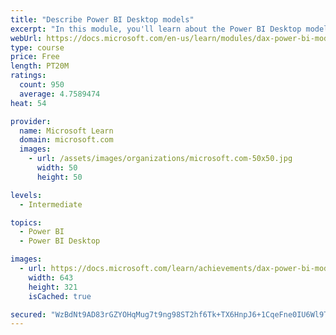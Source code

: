 ```yaml
---
title: "Describe Power BI Desktop models"
excerpt: "In this module, you'll learn about the Power BI Desktop model structure, star schema design basics, analytics queries, and report visual configuration. This module provides a strong foundation on which you can learn to optimize model designs and add model calculations."
webUrl: https://docs.microsoft.com/en-us/learn/modules/dax-power-bi-models/
type: course
price: Free
length: PT20M
ratings:
  count: 950
  average: 4.7589474
heat: 54

provider:
  name: Microsoft Learn
  domain: microsoft.com
  images:
    - url: /assets/images/organizations/microsoft.com-50x50.jpg
      width: 50
      height: 50

levels:
  - Intermediate

topics:
  - Power BI
  - Power BI Desktop

images:
  - url: https://docs.microsoft.com/learn/achievements/dax-power-bi-models-social.png
    width: 643
    height: 321
    isCached: true

secured: "WzBdNt9AD83rGZYOHqMug7t9ng98ST2hf6Tk+TX6HnpJ6+1CqeFne0IU6Wl9T4HbSyW61e7ipd2Y8MDb2UQ4xrgsKrbuWT5TR1hNuIiwDpxiGB1uErWhKudhh73boyT5by4wa/gBdy0Qy1oaYOK4Vu72hZ6UQbel3q6Rh1dHQiQUiNDRrfpgdZ8nR5zAdvvWHCyeXGJ6hXZiY7P92L+lBPcOFWlXwvjYD1KKoLtUsE5nuPFB+nDmGFjoxnxBL/63jnFEFgd6h51OfA3a+yzaGzj+9gTvsFrk/9rDRBWfx6wqfEViuDWjUk2EUE5P4lVS6QPq30zIZXRLXt7hsG5kp34RzI0QRLel+E6XKhCQTovUEIx2BW7cTmq7aCToyGNDkvqH8UrhJhsvbapf7k1kvlWKuje4k+fMJAeNxeqgAF8=;O1xempYbc7uVbyh0sKRvGw=="
---
```


